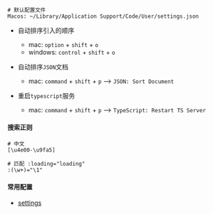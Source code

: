 ```
# 默认配置文件
Macos: ~/Library/Application Support/Code/User/settings.json
```

- 自动排序引入的顺序
  - mac: `option` + `shift` + `o`
  - windows: `control` + `shift` + `o`

- 自动排序`JSON`文档
  - mac: `command` + `shift` + `p` --> `JSON: Sort Document`

- 重启`typescript`服务
  - mac: `command` + `shift` + `p` --> `TypeScript: Restart TS Server`

#### 搜索正则

```
# 中文
[\u4e00-\u9fa5]

# 匹配 :loading="loading"
:(\w+)="\1"
```

#### 常用配置

- [settings](/vscode/settings.md)